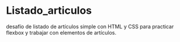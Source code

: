 # Listado_articulos
desafío de listado de artículos simple con HTML y CSS para practicar flexbox y trabajar con elementos de artículos.
